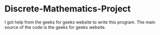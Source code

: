 # Discrete-Mathematics-Project
I got help from the geeks for geeks website to write this program.
The main source of the code is the geeks for geeks website.